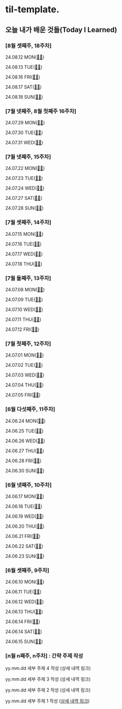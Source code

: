 # til-template.

## 오늘 내가 배운 것들(Today I Learned)

### [8월 셋째주, 18주차] 

24.08.12 MON([🔗🔗](https://github.com/100-hours-a-week/veronica-til/blob/main/8Aug/2024-08-12.md))

24.08.13 TUE([🔗🔗](https://github.com/100-hours-a-week/veronica-til/blob/main/8Aug/2024-08-13.md))

24.08.16 FRI([🔗🔗](https://github.com/100-hours-a-week/veronica-til/blob/main/8Aug/2024-08-16.md))

24.08.17 SAT([🔗🔗](https://github.com/100-hours-a-week/veronica-til/blob/main/8Aug/2024-08-17.md))

24.08.18 SUN([🔗🔗](https://github.com/100-hours-a-week/veronica-til/blob/main/8Aug/2024-08-18.md))

### [7월 넷째주, 8월 첫째주 16주차]

24.07.29 MON([🔗🔗](https://github.com/100-hours-a-week/veronica-til/blob/main/7JUL/2024-07-29.md))

24.07.30 TUE([🔗🔗](https://github.com/100-hours-a-week/veronica-til/blob/main/7JUL/2024-07-30.md))

24.07.31 WED([🔗🔗](https://github.com/100-hours-a-week/veronica-til/blob/main/7JUL/2024-07-31.md))


### [7월 넷째주, 15주차]

24.07.22 MON([🔗🔗](https://github.com/100-hours-a-week/veronica-til/blob/main/7JUL/2024-07-22.md))

24.07.23 TUE([🔗🔗](https://github.com/100-hours-a-week/veronica-til/blob/main/7JUL/2024-07-23.md))

24.07.24 WED([🔗🔗](https://github.com/100-hours-a-week/veronica-til/blob/main/7JUL/2024-07-24.md))

24.07.27 SAT([🔗🔗](https://github.com/100-hours-a-week/veronica-til/blob/main/7JUL/2024-07-27.md))

24.07.28 SUN([🔗🔗](https://github.com/100-hours-a-week/veronica-til/blob/main/7JUL/2024-07-28.md))


### [7월 셋째주, 14주차]

24.07.15 MON([🔗🔗](https://github.com/100-hours-a-week/veronica-til/blob/main/7JUL/2024-07-15.md))

24.07.16 TUE([🔗🔗](https://github.com/100-hours-a-week/veronica-til/blob/main/7JUL/2024-07-16.md))

24.07.17 WED([🔗🔗](https://github.com/100-hours-a-week/veronica-til/blob/main/7JUL/2024-07-17.md))

24.07.18 THU([🔗🔗](https://github.com/100-hours-a-week/veronica-til/blob/main/7JUL/2024-07-18.md))


### [7월 둘째주, 13주차]

24.07.08 MON([🔗🔗](https://github.com/100-hours-a-week/veronica-til/blob/main/7JUL/2024-07-08.md))

24.07.09 TUE([🔗🔗](https://github.com/100-hours-a-week/veronica-til/blob/main/7JUL/2024-07-09.md))

24.07.10 WED([🔗🔗](https://github.com/100-hours-a-week/veronica-til/blob/main/7JUL/2024-07-10.md))

24.07.11 THU([🔗🔗](https://github.com/100-hours-a-week/veronica-til/blob/main/7JUL/2024-07-11.md))

24.07.12 FRI([🔗🔗](https://github.com/100-hours-a-week/veronica-til/blob/main/7JUL/2024-07-12.md))


### [7월 첫째주, 12주차]

24.07.01 MON([🔗🔗](https://github.com/100-hours-a-week/veronica-til/blob/main/7JUL/2024-07-01.md))

24.07.02 TUE([🔗🔗](https://github.com/100-hours-a-week/veronica-til/blob/main/7JUL/2024-07-02.md))

24.07.03 WED([🔗🔗](https://github.com/100-hours-a-week/veronica-til/blob/main/7JUL/2024-07-03.md))

24.07.04 THU([🔗🔗](https://github.com/100-hours-a-week/veronica-til/blob/main/7JUL/2024-07-04.md))

24.07.05 FRI([🔗🔗](https://github.com/100-hours-a-week/veronica-til/blob/main/7JUL/2024-07-05.md))


### [6월 다섯째주, 11주차]

24.06.24 MON([🔗🔗](https://github.com/100-hours-a-week/veronica-til/blob/main/6Jun/2024-06-24.md))

24.06.25 TUE([🔗🔗](https://github.com/100-hours-a-week/veronica-til/blob/main/6Jun/2024-06-25.md))

24.06.26 WED([🔗🔗](https://github.com/100-hours-a-week/veronica-til/blob/main/6Jun/2024-06-26.md))

24.06.27 THU([🔗🔗](https://github.com/100-hours-a-week/veronica-til/blob/main/6Jun/2024-06-27.md))

24.06.28 FRI([🔗🔗](https://github.com/100-hours-a-week/veronica-til/blob/main/6Jun/2024-06-28.md))

24.06.30 SUN([🔗🔗](https://github.com/100-hours-a-week/veronica-til/blob/main/6Jun/2024-06-30.md))

### [6월 넷째주, 10주차]

24.06.17 MON([🔗🔗](https://github.com/100-hours-a-week/veronica-til/blob/main/6Jun/2024-06-17.md))

24.06.18 TUE([🔗🔗](https://github.com/100-hours-a-week/veronica-til/blob/main/6Jun/2024-06-18.md))

24.06.19 WED([🔗🔗](https://github.com/100-hours-a-week/veronica-til/blob/main/6Jun/2024-06-19.md))

24.06.20 THU([🔗🔗](https://github.com/100-hours-a-week/veronica-til/blob/main/6Jun/2024-06-20.md))

24.06.21 FRI([🔗🔗](https://github.com/100-hours-a-week/veronica-til/blob/main/6Jun/2024-06-21.md))

24.06.22 SAT([🔗🔗](https://github.com/100-hours-a-week/veronica-til/blob/main/6Jun/2024-06-22.md))

24.06.23 SUN([🔗🔗](https://github.com/100-hours-a-week/veronica-til/blob/main/6Jun/2024-06-23.md))

### [6월 셋째주, 9주차]

24.06.10 MON([🔗🔗](https://github.com/100-hours-a-week/veronica-til/blob/main/6Jun/2024-06-10.md))

24.06.11 TUE([🔗🔗](https://github.com/100-hours-a-week/veronica-til/blob/main/6Jun/2024-06-11.md))

24.06.12 WED([🔗🔗](https://github.com/100-hours-a-week/veronica-til/blob/main/6Jun/2024-06-12.md))

24.06.13 THU([🔗🔗](https://github.com/100-hours-a-week/veronica-til/blob/main/6Jun/2024-06-13.md))

24.06.14 FRI([🔗🔗](https://github.com/100-hours-a-week/veronica-til/blob/main/6Jun/2024-06-14.md))

24.06.14 SAT([🔗🔗](https://github.com/100-hours-a-week/veronica-til/blob/main/6Jun/2024-06-15.md))

24.06.15 SUN([🔗🔗](https://github.com/100-hours-a-week/veronica-til/blob/main/6Jun/2024-06-16.md))


### [n월 n째주, n주차] : 간략 주제 작성 

yy.mm.dd 세부 주제 4 작성 (상세 내역 링크)

yy.mm.dd 세부 주제 3 작성 (상세 내역 링크)

yy.mm.dd 세부 주제 2 작성 (상세 내역 링크)

yy.mm.dd 세부 주제 1 작성 ([상세 내역 링크](https://github.com/kakao-cloud-edu-5/til-template/blob/main/Jan/yyyy-mm-dd))
